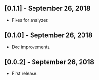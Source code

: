 ## [0.1.1] - September 26, 2018

* Fixes for analyzer.

## [0.1.0] - September 26, 2018

* Doc improvements.

## [0.0.2] - September 26, 2018

* First release.
